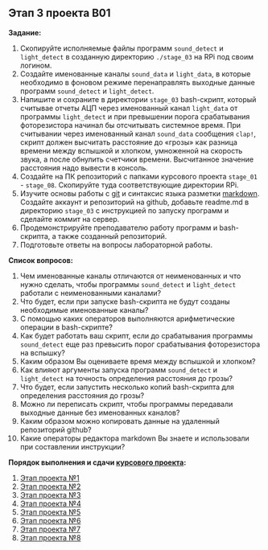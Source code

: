 ## Этап 3 проекта В01

__Задание:__  
1. Скопируйте исполняемые файлы программ `sound_detect` и `light_detect` в созданную директорию `./stage_03` на RPi под своим логином.
2. Создайте именованные каналы `sound_data` и `light_data`, в которые необходимо в фоновом режиме перенаправлять выходные данные программ `sound_detect` и `light_detect`.
2. Напишите и сохраните в директории `stage_03` bash-скрипт, который считывае отчеты АЦП через именованный канал `light_data` от программы `light_detect` и при превышении порога срабатывания фоторезистора начинал бы отсчитывать системное время. При считывании через именованный канал `sound_data` сообщения `clap!`, скрипт должен высчитать расстояние до «грозы» как разница времени между вспышкой и хлопком, умноженной на скорость звука, а после обнулить счетчики времени. Высчитанное значение расстояния надо вывести в консоль.
4. Создайте на ПК репозиторий с папками курсового проекта `stage_01` - `stage_08`. Скопируйте туда соответствующие директории RPi.
5. Изучите основы работы с [git](https://git-scm.com/book/ru/v2/) и синтаксис языка разметки [markdown](https://daringfireball.net/projects/markdown/). Создайте аккаунт и репозиторий на github, добавьте readme.md в директорию `stage_03` с инструкцией по запуску программ и сделайте коммит на сервер.
6. Продемонстрируйте преподавателю работу программ и bash-скрипта, а также созданный репозиторий. 
7. Подготовьте ответы на вопросы лабораторной работы.

__Список вопросов:__
1. Чем именованные каналы отличаются от неименованных и что нужно сделать, чтобы программы `sound_detect` и `light_detect` работали с неименованными каналами?
2. Что будет, если при запуске bash-скрипта не будут созданы необходимые именованные каналы?
3. С помощью каких операторов выполняются арифметические операции в bash-скрипте?
4. Как будет работать ваш скрипт, если до срабатывания программы `sound_detect` еще раз превысить порог срабатывания фоторезистора на вспышку?
5. Каким образом Вы оцениваете время между вспышкой и хлопком?
6. Как влияют аргументы запуска программ `sound_detect` и `light_detect` на точность определения расстояния до грозы?
7. Что будет, если запустить несколько копий bash-скрипта для определения расстояния до грозы?
8. Можно ли переписать скрипт, чтобы программы передавали выходные данные без именованных каналов?
9. Каким образом можно копировать данные на удаленный репозиторий github?
10. Какие операторы редактора markdown Вы знаете и использовали при составлении инструкции?

__Порядок выполнения и сдачи [курсового проекта](var_01_task.md):__
1. [Этап проекта №1](var_01_stage_01.md)
2. [Этап проекта №2](var_01_stage_02.md)
3. [Этап проекта №3](var_01_stage_03.md)
4. [Этап проекта №4](var_01_stage_04.md)
5. [Этап проекта №5](var_01_stage_05.md)
6. [Этап проекта №6](var_01_stage_06.md)
7. [Этап проекта №7](var_01_stage_07.md)
8. [Этап проекта №8](var_01_stage_08.md)



